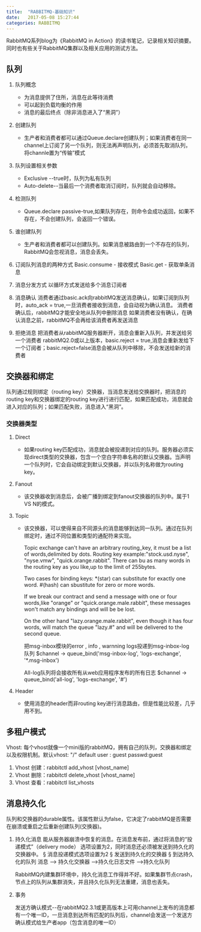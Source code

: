 ```yaml
---
title:  "RABBITMQ-基础知识"
date:   2017-05-08 15:27:44
categories: RABBITMQ
---
```


RabbitMQ系列blog为《RabbitMQ in Action》的读书笔记，记录相关知识摘要。同时也有些关于RabbitMQ集群以及相关应用的测试方法。

## **队列**

1. 队列概念
	- 为消息提供了住所，消息在此等待消费
	- 可以起到负载均衡的作用
	- 消息的最后终点（除非消息进入了“黑洞”）
2. 创建队列
	- 生产者和消费者都可以通过Queue.declare创建队列；如果消费者在同一channel上订阅了另一个队列，则无法再声明队列，必须首先取消队列，将channle置为“传输”模式
3. 队列设置相关参数
	- Exclusive --true时，队列为私有队列
	- Auto-delete--当最后一个消费者取消订阅时，队列就会自动移除。
4. 检测队列
	- Queue.declare passive-true,如果队列存在，则命令会成功返回，如果不存在，不会创建队列，会返回一个错误。
5. 谁创建队列
	- 生产者和消费者都可以创建队列。如果消息被路由到一个不存在的队列，RabbitMQ会忽视消息，消息会丢失。	
6. 订阅队列消息的两种方式
	Basic.consume - 接收模式
	Basic.get - 获取单条消息
	
7. 消息分发方式
	以循环方式发送给多个消息订阅者
	
8. 消息确认
	消费者通过basic.ack向rabbitMQ发送消息确认，如果订阅到队列时，auto_ack = true,一旦消费者接收到消息，会自动视为确认消息。
	消费者确认后，rabbitMQ才能安全地从队列中删除消息
	如果消费者没有确认，在确认消息之前，rabbitMQ不会再给该消费者再发送消息
	
9. 拒绝消息
	把消费者从rabbitMQ服务器断开，消息会重新入队列，并发送给另一个消费者
	rabbitMQ2.0或以上版本，basic.reject = true,消息会重新发给下一个订阅者；basic.reject=false消息会被从队列中移除，不会发送给新的消费者

## **交换器和绑定**

队列通过规则绑定（routing key）交换器，当消息发送给交换器时，把消息的routing key和交换器绑定的routing key进行进行匹配，如果匹配成功，消息就会进入对应的队列；如果匹配失败，消息进入“黑洞”。

### 交换器类型

1. Direct
	- 如果routing key匹配成功，消息就会被投递到对应的队列。服务器必须实现direct类型的交换器，包含一个空白字符串名称的默认交换器。当声明一个队列时，它会自动绑定到默认交换器，并以队列名称做为routing key。
	
2. Fanout
	- 该交换器收到消息后，会被广播到绑定到fanout交换器的队列中。属于1 VS N的模式。
	
3. Topic
	- 该交换器，可以使得来自不同源头的消息能够到达同一队列。通过在队列绑定时，通过不同位置和类型的通配符来实现。

		Topic exchange can't have an arbitrary routing_key, it must be a list of words,delimited by dots. Routing key example:"stock.usd.nyse", "nyse.vmw", "quick.orange.rabbit". There can bu as many words in the routing key as you like,up to the limit of 255bytes.
		
		Two cases for binding keys:
		*(star) can substitute for exactly one word.
		#(hash) can sbustitute for zero or more words.
		
		If we break our contract and send a message with one or four words,like "orange" or "quick.orange.male.rabbit", these messages won't match any bindings and will be be lost.
		
		On the other hand "lazy.orange.male.rabbit", even though it has four words, will match the queue "lazy.#" and will be delivered to the second queue.
		
		
		把msg-inbox模块的error , info , warnning logs投递到msg-inbox-log 队列
		$channel -> queue_bind('msg-inbox-log', 'logs-exchange', '*.msg-inbox')
		
		All-log队列将会接收所有从web应用程序发布的所有日志
		$channel -> queue_bind('all-log', 'logs-exchange', '#')
	
4. Header
	- 使用消息的header而非routing key进行消息路由，但是性能比较差，几乎用不到。

## **多租户模式**

Vhost: 每个vhost就像一个mini版的rabbitMQ，拥有自己的队列，交换器和绑定以及权限机制。默认vhost: "/"  default user : guest  passwd:guest
	
1. Vhost 创建：rabbitctl add_vhost [vhost_name]	
2. Vhost 删除：rabbitctl delete_vhost [vhost_name]	
3. Vhost 查看：rabbitctl list_vhosts

## **消息持久化**

队列和交换器的durable属性。该属性默认为false，它决定了rabbitMQ是否需要在崩溃或重启之后重新创建队列(交换器)。
	
1. 持久化消息
	能从服务器崩溃中恢复的消息。在消息发布前，通过将消息的“投递模式”（delivery mode）
	选项设置为2，同时消息还必须被发送到持久化的交换器中。
		§ 消息投递模式选项设置为2
		§ 发送到持久化的交换器
		§ 到达持久化的队列
	消息 --> 持久化交换器 -->持久化日志文件 -->持久化队列
	
	RabbitMQ内建集群环境中，持久化消息工作得并不好。如果集群节点crash，节点上的队列从集群消失，并且持久化队列无法重建，消息也丢失。
	
2. 事务
	
	发送方确认模式--在rabbitMQ2.3.1或更高版本上可用channel上发布的消息都有一个唯一ID，一旦消息到达所有匹配的队列后，channel会发送一个发送方确认模式给生产者app（包含消息的唯一ID）

